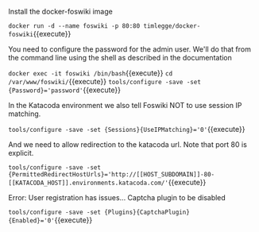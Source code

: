 Install the docker-foswiki image

`docker run -d --name foswiki -p 80:80 timlegge/docker-foswiki`{{execute}}

You need to configure the password for the admin user. We'll do that from the command line using the shell as described in the documentation

`docker exec -it foswiki /bin/bash`{{execute}}
`cd /var/www/foswiki/`{{execute}}
`tools/configure -save -set {Password}='password'`{{execute}}

In the Katacoda environment we also tell Foswiki NOT to use session IP matching.

`tools/configure -save -set {Sessions}{UseIPMatching}='0'`{{execute}}

And we need to allow redirection to the katacoda url. Note that port 80 is explicit.

`tools/configure -save -set {PermittedRedirectHostUrls}='http://[[HOST_SUBDOMAIN]]-80-[[KATACODA_HOST]].environments.katacoda.com/'`{{execute}}

Error: User registration has issues...
Captcha plugin to be disabled

`tools/configure -save -set {Plugins}{CaptchaPlugin}{Enabled}='0'`{{execute}}



